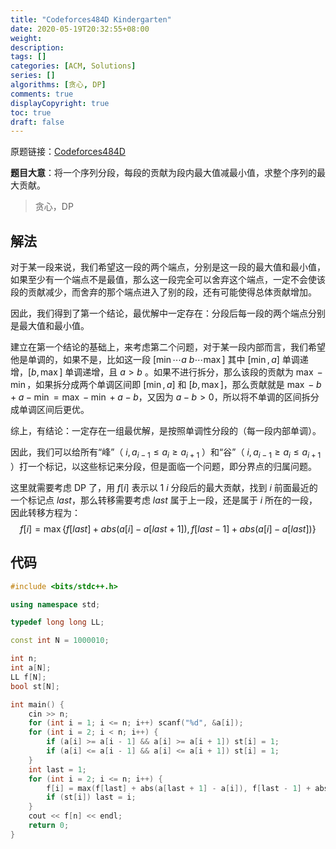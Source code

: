 ```yaml
---
title: "Codeforces484D Kindergarten"
date: 2020-05-19T20:32:55+08:00
weight: 
description:
tags: []
categories: [ACM, Solutions]
series: []
algorithms: [贪心, DP]
comments: true
displayCopyright: true
toc: true
draft: false
---
```


原题链接：[Codeforces484D](https://codeforces.com/problemset/problem/484/D)

<!--more-->

**题目大意**：将一个序列分段，每段的贡献为段内最大值减最小值，求整个序列的最大贡献。

> 贪心，DP

## 解法

对于某一段来说，我们希望这一段的两个端点，分别是这一段的最大值和最小值，如果至少有一个端点不是最值，那么这一段完全可以舍弃这个端点，一定不会使该段的贡献减少，而舍弃的那个端点进入了别的段，还有可能使得总体贡献增加。

因此，我们得到了第一个结论，最优解中一定存在：分段后每一段的两个端点分别是最大值和最小值。

建立在第一个结论的基础上，来考虑第二个问题，对于某一段内部而言，我们希望他是单调的，如果不是，比如这一段 $[\min\cdots a\ b\cdots \max]$ 其中 $[\min, a]$ 单调递增，$[b,\max]$ 单调递增，且 $a>b$ 。如果不进行拆分，那么该段的贡献为 $\max-\min$，如果拆分成两个单调区间即 $[\min,a]$ 和 $[b,\max]$，那么贡献就是 $\max-b+a-\min=\max-\min+a-b$，又因为 $a-b>0$，所以将不单调的区间拆分成单调区间后更优。

综上，有结论：一定存在一组最优解，是按照单调性分段的（每一段内部单调）。

因此，我们可以给所有“峰”（ $i, a_{i-1}\le a_i\ge a_{i+1}$ ）和“谷”（ $i, a_{i-1}\ge a_i\le a_{i+1}$ ）打一个标记，以这些标记来分段，但是面临一个问题，即分界点的归属问题。

这里就需要考虑 DP 了，用 $f[i]$ 表示以 $1\text{~}i$ 分段后的最大贡献，找到 $i$ 前面最近的一个标记点 $last$，那么转移需要考虑 $last$ 属于上一段，还是属于 $i$ 所在的一段，因此转移方程为：
$$
f[i]=\max\lbrace f[last]+abs(a[i]-a[last+1]),f[last-1]+abs(a[i]-a[last])\rbrace
$$

## 代码

```cpp
#include <bits/stdc++.h>

using namespace std;

typedef long long LL;

const int N = 1000010;

int n;
int a[N];
LL f[N];
bool st[N];

int main() {
    cin >> n;
    for (int i = 1; i <= n; i++) scanf("%d", &a[i]);
    for (int i = 2; i < n; i++) {
        if (a[i] >= a[i - 1] && a[i] >= a[i + 1]) st[i] = 1;
        if (a[i] <= a[i - 1] && a[i] <= a[i + 1]) st[i] = 1;
    }
    int last = 1;
    for (int i = 2; i <= n; i++) {
        f[i] = max(f[last] + abs(a[last + 1] - a[i]), f[last - 1] + abs(a[last] - a[i]));
        if (st[i]) last = i;
    }
    cout << f[n] << endl;
    return 0;
}
```
